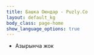 ```yaml
---
title: Башка Оюндар - Puzly.Co
layout: default_kg
body_class: page-home
show_language_options: true
---
```



<section class="section section-single">

  <ul class="main-list">
    <li>Азырынча жок</li>
  </ul>

</section>